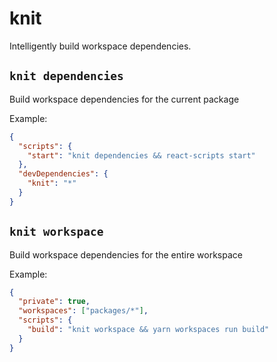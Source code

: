 # knit

Intelligently build workspace dependencies.

## `knit dependencies`

Build workspace dependencies for the current package

Example:

```json
{
  "scripts": {
    "start": "knit dependencies && react-scripts start"
  },
  "devDependencies": {
    "knit": "*"
  }
}
```

## `knit workspace`

Build workspace dependencies for the entire workspace

Example:

```json
{
  "private": true,
  "workspaces": ["packages/*"],
  "scripts": {
    "build": "knit workspace && yarn workspaces run build"
  }
}
```
